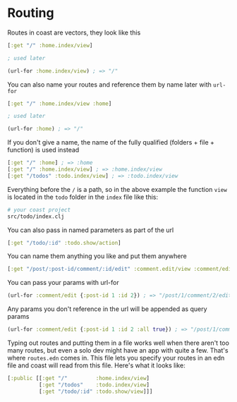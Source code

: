 # Routing

Routes in coast are vectors, they look like this

```clojure
[:get "/" :home.index/view]

; used later

(url-for :home.index/view) ; => "/"
```

You can also name your routes and reference them by name later with `url-for`

```clojure
[:get "/" :home.index/view :home]

; used later

(url-for :home) ; => "/"
```

If you don't give a name, the name of the fully qualified (folders + file + function) is used instead

```clojure
[:get "/" :home] ; => :home
[:get "/" :home.index/view] ; => :home.index/view
[:get "/todos" :todo.index/view] ; => :todo.index/view
```

Everything before the `/` is a path, so in the above example the function `view` is located in the `todo` folder in the `index` file like this:

```bash
# your coast project
src/todo/index.clj
```

You can also pass in named parameters as part of the url

```clojure
[:get "/todo/:id" :todo.show/action]
```

You can name them anything you like and put them anywhere

```clojure
[:get "/post/:post-id/comment/:id/edit" :comment.edit/view :comment/edit]
```

You can pass your params with url-for

```clojure
(url-for :comment/edit {:post-id 1 :id 2}) ; => "/post/1/comment/2/edit"
```

Any params you don't reference in the url will be appended as query params

```clojure
(url-for :comment/edit {:post-id 1 :id 2 :all true}) ; => "/post/1/comment/2/edit?all=true"
```

Typing out routes and putting them in a file works well when there aren't too many routes, but even a solo dev might have an app with quite a few. That's where `routes.edn` comes in. This file lets you specify your routes in an edn file and coast will read from this file. Here's what it looks like:

```clojure
[:public [[:get "/"         :home.index/view]
          [:get "/todos"    :todo.index/view]
          [:get "/todo/:id" :todo.show/view]]]
```
